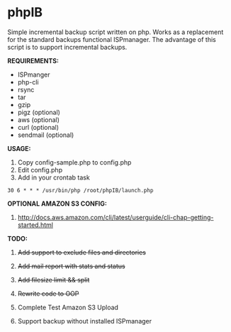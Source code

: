 phpIB
=====

Simple incremental backup script written on php.
Works as a replacement for the standard backups functional ISPmanager.
The advantage of this script is to support incremental backups.

**REQUIREMENTS:**
- ISPmanger
- php-cli
- rsync
- tar
- gzip
- pigz (optional)
- aws (optional)
- curl (optional)
- sendmail (optional)

**USAGE:**

1. Copy config-sample.php to config.php
2. Edit config.php
3. Add in your crontab task

``
30 6 * * * /usr/bin/php /root/phpIB/launch.php
``

**OPTIONAL AMAZON S3 CONFIG:**

1. http://docs.aws.amazon.com/cli/latest/userguide/cli-chap-getting-started.html

**TODO:**

1. ~~Add support to exclude files and directories~~

2. ~~Add mail report with stats and status~~

3. ~~Add filesize limit && split~~

4. ~~Rewrite code to OOP~~

5. Complete Test Amazon S3 Upload

6. Support backup without installed ISPmanager 
